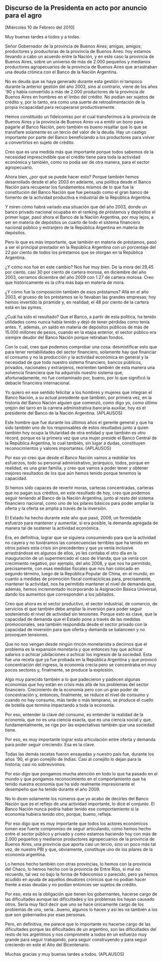 Discurso de la Presidenta en acto por anuncio para el agro
----------------------------------------------------------

[Miércoles 10 de Febrero del 2010]

Muy buenas tardes a todos y a todas.

Señor Gobernador de la provincia de Buenos Aires; amigas, amigos;
productores y productoras de la provincia de Buenos Aires: hoy estamos
llevando a cabo un acuerdo entre la Nación, y en este caso la provincia
de Buenos Aires, sobre un universo de más de 2.000 pequeños y medianos
productores agropecuarios de la provincia de Buenos Aires que
arrastraban una deuda crónica con el Banco de la Nación Argentina.

No es deuda que se haya generado durante esta gestión ni tampoco durante
la anterior gestión del año 2003, sino al contrario, viene de los años
'90 y había convertido a más de 2.000 productores de la provincia de
Buenos Aires en hombres en el limbo del crédito. No podían ser sujetos
de crédito y, por lo tanto, era como una suerte de retroalimentación de
la propia incapacidad para recuperarse productivamente.

Hemos constituido un fideicomiso por el cual transferimos a la provincia
de Buenos Aires y la provincia de Buenos Aires va a emitir un bono para
pagarle al Banco Nación, pero también es bueno resaltar que lo que se
transfiere solamente es un tercio del valor de la deuda. Hay un castigo
importante por parte del Banco beneficiando a los productores para
volver a convertirlos en sujeto de crédito.

Creo que es una medida más que importante porque todos sabemos de la
necesidad imprescindible que el crédito tiene para toda la actividad
económica y también, como no podía ser de otra manera, para el sector
agropecuario.

Ahora bien, ¿por qué se puede hacer esto? Porque también hemos
desarrollado desde el año 2003 en adelante, una política desde el Banco
Nación para recuperar los fundamentos mismos de lo que fue la
constitución del Banco Nación que fue pensado como el gran banco de
fomento de la actividad productiva e industrial de la República
Argentina.

Y miren cómo habrá variado esa situación que del año 2003, donde un
banco privado nacional ocupaba en el ranking de préstamos y depósitos el
primer lugar, pasó ahora el Banco de la Nación Argentina, por muy lejos,
a ser en materia de depósitos un cuarto de todo el sistema financiero
nacional público y extranjero de la República Argentina en materia de
depósitos.

Pero lo que es más importante, que también en materia de préstamos, pasó
a ser el principal prestador en la República Argentina con un porcentaje
del 22 por ciento de todos los préstamos que se otorgan en la República
Argentina.

¿Y cómo nos fue en este cambio? Nos fue muy bien. De la mora del 29,45
por ciento, casi 30 por ciento de cartera morosa, en diciembre del año
2003, cerramos diciembre del año 2009 con 1.27 de cartera morosa. Creo
que históricamente es la cifra más baja en materia de mora.

¿Y cómo fue la composición también de esos préstamos? Allá en el año
2003, el grueso de los préstamos se lo llevaban las grandes empresas;
hoy hemos invertido la pirámide y, en realidad, el 48 por ciento de la
cartera está en las pymes.

¿Cuál ha sido el resultado? Que el Banco, a partir de esta política, ha
tenido utilidades como nunca había tenido y dejó de tener pérdidas como
tenía antes. Y, además, un saldo en materia de depósitos públicos de más
de 15.000 millones de pesos, cuando en la etapa anterior, el sector
público era siempre deudor del Banco Nación porque retiraban fondos.

Con lo cual, creo que podemos comprobar una cosa: desmistificar esto que
para tener rentabilidades del sector financiero, solamente hay que
financiar el consumo y no la producción y la actividad económica en
general y la necesidad de que todo nuestro sistema financiero, bancos
públicos, privados, nacionales y extranjeros, reorienten también de esta
manera una solvencia financiera que ha adquirido nuestro sistema que,
afortunadamente, no fue contaminado por, bueno, por lo que significó la
debacle financiera internacional.

Yo quiero en ese sentido felicitar a los hombres y mujeres que integran
el Banco Nación, a su actual presidente que también, por primera vez, en
la historia del Banco Nación alguien que comenzó, como digo yo, como
último orejón del tarro en la carrera administrativa bancaria auxiliar,
hoy es el presidente del Banco de la Nación Argentina. (APLAUSOS)

Este hombre que fue durante los últimos años el gerente general y que ha
sido también uno de los responsables de estos resultados junto a quien
también hoy ocupa la titularidad de otra entidad y que también es otro
récord, porque es la primera vez que una mujer preside el Banco Central
de la República Argentina, lo cual también, sin lugar a dudas,
constituyen reconocimientos y valores importantes. (APLAUSOS)

Por eso yo creo que desde el Banco Nación vamos a redoblar los
esfuerzos, todo su personal administrativo, jerárquico, todos, porque en
realidad, es una gran familia, y creo que vamos a poder tener y obtener
mejores resultados de los que aún hemos tenido porque tenemos la
capacidad.

Si hemos sido capaces de revertir moras, carteras concentradas, carteras
que no pagan sus créditos, en este resultado de hoy, creo que podemos
seguir teniendo al Banco de la Nación Argentina, junto al resto del
sistema financiero nacional, como uno de los pilares básicos para poder
ampliar la oferta y la oferta se amplía a través de la inversión.

El Estado ha hecho durante este año que pasó, 2009, un formidable
esfuerzo para mantener y aumentar, si era posible, la demanda agregada
de manera tal de sostener la actividad económica.

Era, en definitiva, lograr que se siguiera consumiendo para que la
actividad no cayera y no tuviéramos las consecuencias terribles que ha
tenido en otros países esta crisis sin precedentes y que ya venía
inclusive arrastrándose en algunos de ellos, yo les contaba el otro día
en la inauguración de un supermercado el caso de Irlanda, que ya venía
con crecimiento negativo, por ejemplo, del año 2008, y que nos ha
permitido, precisamente, con esas medidas fiscales que nos han colocado
en segundo término, luego de la República Popular de China, en el mundo,
en cuanto a medidas de promoción fiscal contracíclicas para,
precisamente, mantener la actividad, nos ha permitido mantener el nivel
de demanda que, además, hemos incrementado incorporando la Asignación
Básica Universal, dando los aumentos que corresponden a los jubilados.

Creo que ahora es el sector productivo, el sector industrial, de
comercio, de servicios el que también debe ampliar la inversión para
poder seguir sosteniendo el nivel de actividad sin tensiones. Porque
esto es clave, que la capacidad de demanda que el Estado pone a través
de las medidas promocionales, sea también respondida desde el sector
privado con la capacidad de inversión para que oferta y demanda se
balanceen y no provoquen tensiones.

Que no nos vengan desde ningún rincón monetarista a decirnos que el
problema es la expansión monetaria y que entonces hay que achicar
salarios o achicar jubilaciones o achicar los ingresos de la sociedad.
Esta fue una receta que ya fue probada en la República Argentina y que
provocó concentración del ingreso, la economía crecía pero se
concentraba en muy pocos sectores y, finalmente, se produce la
explosión.

Algo muy parecido también a lo que padecieron y padecen algunas
economías que hoy están en crisis más allá de los problemas del sector
financiero. Crecimiento de la economía pero con un gran poder de
concentración y, entonces, finalmente, se reduce el nivel de consumo y
cuando no hay consumo, más tarde o más temprano, se produce el cuello de
botella que termina impactando a toda la economía.

Por eso, entender la clave del consumo, es entender la realidad de la
economía, que no es una ciencia exacta, que es una ciencia social y que,
fundamentalmente, se rige por las expectativas también que una sociedad
tiene.

Por eso, es muy importante lograr esta articulación entre oferta y
demanda para poder seguir creciendo. Esa es la clave.

Todas las demás recetas fueron ensayadas y nuestro país fue, durante los
años '90, el gran conejillo de Indias. Casi al conejillo lo dejan para
la historia; casi no sobrevivimos.

Por eso digo que pongamos mucha atención en todo lo que ha pasado en el
mundo y que pongamos reconocimiento en el comportamiento que ha tenido
nuestra economía que ha sido realmente impresionante el desempeño que ha
tenido durante el año 2009.

No lo dicen solamente los números que yo acabo de decirles del Banco
Nación que es el reflejo de una actividad importante, lo dice el
conjunto. El Banco Nación nunca podría haber tenido ese comportamiento
si la economía hubiera tenido otro, porque, bueno, refleja.

Por eso digo que es muy importante que todos los actores económicos
tomen ese fuerte compromiso de seguir articulando, como hemos hecho
entre el sector público y privado y como estamos haciendo hoy con más de
2.000 pequeños y medianos productores agropecuarios de la provincia de
Buenos Aires, una provincia que aporta casi un tercio, sino un poco más
tal vez, de nuestro PBI y que, obviamente, constituye uno de los pilares
de la economía argentina.

Lo hemos hecho también con otras provincias, lo hemos con la provincia
del Chaco, lo hemos hecho con la provincia de Entre Ríos, si mal no
recuerdo, tal vez no bajo la forma de fideicomiso o parecido, pero ya
hemos acudido en ayuda de aquellos deudores crónicos que no podían hacer
frente a esas deudas y no podían entonces ser sujetos de crédito.

Por eso, esta es la obligación que tienen los gobernantes, hacerse cargo
de las dificultades aunque las dificultades y los problemas los hayan
causado otros. Sería muy fácil decir que uno se hace únicamente cargo de
los problemas de uno, sería...bueno, algunos lo hacen y así les va
también a los que son gobernados por esas personas.

Pero, en definitiva, me parece que lo importante es hacerse cargo de las
dificultades porque las dificultades de un argentino, son las
dificultades del resto de los argentinos y nos compromete a todos en un
esfuerzo muy grande para seguir trabajando, para seguir construyendo y
para seguir creciendo en este el Año del Bicentenario.

Muchas gracias y muy buenas tardes a todos. (APLAUSOS)
